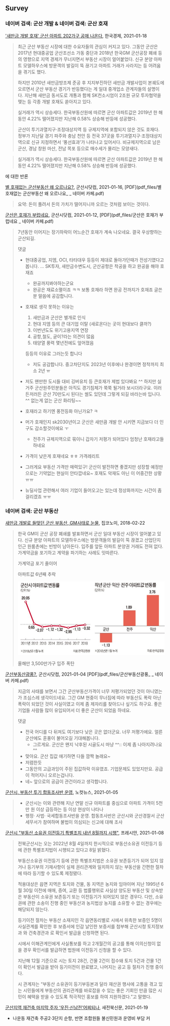 

## Survey

### 네이버 검색: 군산 개발 & 네이버 검색: 군산 호재

['새만금 개발 호재' 군산 아파트 202가구 공매 나온다](https://www.hankyung.com/realestate/article/2021011848031), 한국경제, 2021-01-18

> 최근 군산 부동산 시장에 대한 수요자들의 관심이 커지고 있다. 그동안 군산은 2017년 현대중공업 군산조선소 가동 중단과 2018년 한국GM 군산공장 폐쇄 등의 영향으로 지역 경제가 무너지면서 부동산 시장이 얼어붙었다. 신규 분양 아파트 모델하우스에 방문객의 발길이 뚝 끊기고 아파트 거래가 사라지는 등 어려움을 겪기도 했다.
>
> 하지만 2010년 새만금방조제 준공 후 지지부진하던 새만금 개발사업이 본궤도에 오르면서 군산 부동산 경기가 반등했다는 게 일대 중개업소 관계자들의 설명이다. 지난해 새만금 동서도로 개통과 함께 SK컨소시엄이 2조원 규모 투자협약을 맺는 등 각종 개발 호재도 쏟아지고 있다.
>
> 실거래가 역시 상승세다. 한국부동산원에 따르면 군산 아파트값은 2019년 한 해 동안 4.22% 떨어졌지만 지난해 0.58% 상승해 반등에 성공했다.
>
> 군산이 투기과열지구·조정대상지역 등 규제지역에 포함되지 않은 것도 호재다. 정부가 지난달 경기 파주와 충남 천안 등 전국 37곳을 투기과열지구·조정대상지역으로 신규 지정하면서 ‘풍선효과’가 나타나고 있어서다. 비규제지역으로 남은 군산, 경남 창원 마산, 전남 목포 등으로 매수세가 몰리는 모양새다.

> 실거래가 역시 상승세다. 한국부동산원에 따르면 군산 아파트값은 2019년 한 해 동안 4.22% 떨어졌지만 지난해 0.58% 상승해 반등에 성공했다.

에 대한 반론

[별 호재없는 군산부동산 왜 오르나요?](https://cafe.naver.com/astonishiacafe/28024), 군산시닷컴, 2021-01-16, [PDF](pdf_files/별 호재없는 군산부동산 왜 오르나요_ _ 네이버 카페.pdf)

> 요약: 돈이 풀려서 돈의 가치가 떨어지니까 오르는 것처럼 보이는 것이다.

[군산은 호재가 부럽네요](https://cafe.naver.com/astonishiacafe/27692), 군산시닷컴, 2021-01-12, [PDF](pdf_files/군산은 호재가 부럽네요 _ 네이버 카페.pdf)

> 7년동안 이어지는 장기하락이 어느순간 호재가 계속 나오네요. 결국 우상향하는 군산되길.
>
> 댓글
>
> * 현대중공업, 지엠, OCI, 타타대우 등등이 제대로 돌아가던때가 전성기였다고 봅니다. ... SK투자, 새만금수변도시, 군산공항은 착공을 하고 완공을 해야 호재죠
>
>   * 완공까지봐야하는군요
>   * 완공은 재료소멸이죠 ㅋㅋ 보통 호재라 하면 완공 전까지가 호재죠 글쓴분 말씀에 공감합니다.
>
> * 호재로 생각 못하는 이유는
>
>   1. 새만금과 군산은 별개로 인식
>   2. 현대 지엠 등의 큰 대기업 이탈 (새로온다는 곳이 현대보다 클까?)
>   3. 이번년도도 위기고용지역 연장
>   4. 공항,철도, 굳이?라는 의견이 많음
>   5. 태양열 풍력 몇년전에도 엎어졌음
>
>   등등의 이유로 그러는듯 합니다
>
>   * 저도 공감합니다. 중고차단지도 2023년 이후에나 완경이면 정착까지 최소 2년 ㅠ
>
> * 저도 왠만한 도시들 대비 깅버유치 등 큰호재가 제법 있다봐요 ^^ 하지만 실거주 군산원주민분들은 아직도 경기침체가 쭉쭉 될거라 보시더라구요. 이러든저러든 군산 70만도시 된다는 썰도 있던데 그렇게 되길 바라는바 입니다. ^^ 없는게 없는 군산 화리팅~~
>
> * 호재라고 하기엔 풍전등화 아닌가요? ㅋ
>
> * 머가 호재인지 sk2030년이고 군산은 새만큼 개발 안 시키면 지금보다 더 인구도 감소할것이에요 ㅜ
>
>   * 전주가 규제지역으로 묶이니 갑자기 저평가 되어있다 엄청난 호재라고들 하네요
>
> * 가격이 낮은게 호재네요 ㅎㅎ 가격레리트
>
> * 그러게요 부동산 가격만 매력있구! 군산이 발전하면 좋겠지만 성장할 예정만으로는 기약없는 현실이 안타깝네요~ 호재도 악재도 아닌 이 어중간한 상황 ㅠㅠ
>
> * 뉴딜사업 관련해서 여러 기업이 들어오고는 있는데 정상화까지는 시간이 좀 걸리겠죠 ㅠㅠ

### 네이버 검색: 군산 부동산

[새만금 개발로 들떳던 군산 부동산, GM사태로 눈물](https://post.naver.com/viewer/postView.nhn?volumeNo=13232650&memberNo=32662051&vType=VERTICAL), 집코노미, 2018-02-22

> 한국 GM이 군산 공장 폐쇄를 발표하면서 군산 일대 부동산 시장이 얼어붙고 있다. 신규 분양 아파트의 모델하우스에는 방문객들의 발길이 뚝 끊겼고 산업단지 인근 원룸촌에는 빈방이 남아돈다. 입주를 앞둔 아파트 분양권 거래도 전혀 없다. 가계약금을 포기하고 계약을 파기하는 사례도 잇따른다.
>
> 가계약금 포기 줄이어
>
> 아파트값 6년째 추락
>
> <img src='images/apartment_price_change_comparison-gunsan_iksan_jeonju.png'>
>
> 올해만 3,500만가구 입주 폭탄

[군산부동산광풍?](https://cafe.naver.com/astonishiacafe/26930), 군산시닷컴, 2021-01-04 [PDF](pdf_files/군산부동산광풍_ _ 네이버 카페.pdf)

> 지금의 사태를 보면서 그간 군산부동산가격이 너무 저평가되었던 것이 아니였는가 조심스레 생각이드네요. 그간 GM 현중이 무너짐에 따라 부동산도 폭락 아닌 폭락이 되었던 것이 사실이였고 이제 좀 제자리를 찾아드나 싶기도 하구요. 좋은 기업들 사람들 많이 유입되어서 더 좋은 군산이 되었음 하네요.
>
> 댓글
>
> * 전국 어디를 다 뒤져도 여기보다 낮은 곳은 없더군요. 너무 저평가에요. 얼른 군산에도 훈풍이 불어오길 기대해봅니다.
>   * 그르게요. 군산은 왠지 낙후된 시골도시 마냥 ^^:: 이제 좀 나아지려나요^^
> * 맞아요. 군산 집값 애기하면 다들 깜짝 놀래요~
> * 저렴한듯
> * 그동안의 고급과잉이 주된 집값하락 이유였죠. 기업문제도 있었지만요. 공급이 적어지니 오르는겁니다.
> * 네~ 앞으로의 공급이 관건이라고 생각합니다.



[군산시, 부동산 투기 합동조사반 운영](https://www.nocutnews.co.kr/news/5475787), 노컷뉴스, 2021-01-05

> * 군산시는 이와 관련해 지난 연말 신규 아파트를 중심으로 아파트 가격이 5천만 원 이상 급등하는 등 이상 현상이 나타나
> * 행정· 사법· 국세합동조사반을 운영. 합동조사반은 군산시와 군산경찰서 군산세무서가 참여하며 불법이 의심되는 신고에 대해 조사

[군산시 "부동산 소유권 이전등기 특별조치 내년 8월까지 시행"](https://www.pressian.com/pages/articles/2021010814171972387?utm_source=naver&utm_medium=search), 프레시안, 2021-01-08

> 전북군산시는 오는 2022년 8월 4일까지 한시적으로 부동산소유권 이전등기 등에 관한 특별조치법이 시행되고 있다고 8일 밝혔다.
>
> 부동산소유권 이전등기 등에 관한 특별조치법은 소유권 보존등기가 되어 있지 않거나 등기부의 기재사항이 실제 권리관계와 일치하지 않는 부동산을 간편한 절차에 따라 등기할 수 있도록 제정됐다.
>
> 적용대상은 읍면 지역은 토지와 건물, 동 지역은 농지와 임야이며 지난 1995년 6월 30일 이전에 매매, 증여, 교환 등 법률행위로 사실상 양도된 부동산 및 상속받은 부동산이 소유권 보존등기 또는 이전등기가 되어있지 않은 경우다. 다만, 소유권에 관한 소송이 진행 중인 부동산과 농지법상 농지를 소유할 수 없는 경우에는 해당되지 않는다.
>
> 등기이전 절차는 부동산 소재지인 각 읍면동리별로 시에서 위촉한 보증인 5명이 사실관계를 확인한 후 보증서에 인감 날인한 보증서를 첨부해 군산시청 토지정보과 와 건축경관과 로 확인서 발급을 신청하면 된다.
>
> 시에서 이해관계인에게 사실통보를 하고 2개월간의 공고를 통해 이의신청이 없을 경우 확인서를 발급하면 법원에 이전등기 신청을 할 수 있다.
>
> 지난해 12월 기준으로 시는 토지 28건, 건물 2건이 접수돼 토지 5건과 건물 1건이 확인서 발급을 받아 등기이전이 완료됐고, 나머지는 공고 등 절차가 진행 중이다.
>
> 시 관계자는 “부동산 소유권이 등기부등본과 달라 재산권 행사에 고통을 겪고 있는 시민들에게 부동산의 권리관계를 바로잡을 수 있는 좋은 기회인 만큼 많은 시민이 혜택을 받을 수 있도록 적극적인 홍보를 하여 지원하겠다.”고 말했다.

[군산지역 재건축 마지막 주자 ‘우진·신남전’어찌되나](http://sjbnews.com/news/news.php?number=703754), 새전북신문, 2021-01-19

* 나운동 재건축 주공2·3단지 순항, 반면 조합원들 불신민원과 운영비 부담 커